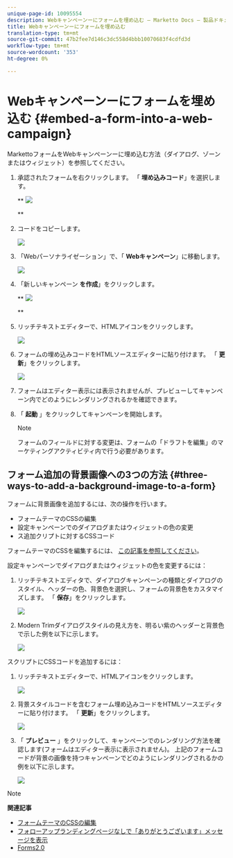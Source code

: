 ```yaml
---
unique-page-id: 10095554
description: Webキャンペーンーにフォームを埋め込む — Marketto Docs — 製品ドキュメント
title: Webキャンペーンーにフォームを埋め込む
translation-type: tm+mt
source-git-commit: 47b2fee7d146c3dc558d4bbb10070683f4cdfd3d
workflow-type: tm+mt
source-wordcount: '353'
ht-degree: 0%

---
```



# Webキャンペーンーにフォームを埋め込む {#embed-a-form-into-a-web-campaign}

MarkettoフォームをWebキャンペーンーに埋め込む方法（ダイアログ、ゾーンまたはウィジェット）を参照してください。

1. 承認されたフォームを右クリックします。 「 **埋め込みコード**」を選択します。

   ** ![](assets/image2015-12-16-10-3a58-3a39.png)

   **

1. コードをコピーします。

   ![](assets/image2015-12-16-11-3a16-3a24.png)

1. 「Webパーソナライゼーション」で、「 **Webキャンペーン**」に移動します。

   ![](assets/web-campaigns-hand-7.jpg)

1. 「新しいキャンペーン **を作成**」をクリックします。

   ** ![](assets/create-new-web-campaign-hand-1.jpg)

   **

1. リッチテキストエディターで、HTMLアイコンをクリックします。

   ![](assets/five-1.png)

1. フォームの埋め込みコードをHTMLソースエディターに貼り付けます。 「 **更新**」をクリックします。

   ![](assets/six-1.png)

1. フォームはエディター表示には表示されませんが、プレビューしてキャンペーン内でどのようにレンダリングされるかを確認できます。
1. 「 **起動** 」をクリックしてキャンペーンを開始します。

   >[!NOTE]
   >
   >フォームのフィールドに対する変更は、フォームの「ドラフトを編集」のマーケティングアクティビティ内で行う必要があります。

## フォーム追加の背景画像への3つの方法 {#three-ways-to-add-a-background-image-to-a-form}

フォームに背景画像を追加するには、次の操作を行います。

* フォームテーマのCSSの編集
* 設定キャンペーンでのダイアログまたはウィジェットの色の変更
* ス追加クリプトに対するCSSコード

フォームテーマのCSSを編集するには、 [この記事を参照してください](../../../product-docs/demand-generation/forms/form-design/edit-the-css-of-a-form-theme.md)。

設定キャンペーンでダイアログまたはウィジェットの色を変更するには：

1. リッチテキストエディタで、ダイアログキャンペーンの種類とダイアログのスタイル、ヘッダーの色、背景色を選択し、フォームの背景色をカスタマイズします。 「 **保存**」をクリックします。

   ![](assets/image2015-12-29-18-3a28-3a31.png)

1. Modern Trimダイアログスタイルの見え方を、明るい紫のヘッダーと背景色で示した例を以下に示します。

   ![](assets/image2015-12-29-18-3a27-3a31.png)

スクリプトにCSSコードを追加するには：

1. リッチテキストエディターで、HTMLアイコンをクリックします。

   ![](assets/image2015-12-29-17-3a56-3a13.png)

1. 背景スタイルコードを含むフォーム埋め込みコードをHTMLソースエディターに貼り付けます。 「 **更新**」をクリックします。

   ![](assets/image2015-12-29-18-3a1-3a15.png)

1. 「 **プレビュー** 」をクリックして、キャンペーンでのレンダリング方法を確認します(フォームはエディター表示に表示されません)。 上記のフォームコードが背景の画像を持つキャンペーンでどのようにレンダリングされるかの例を以下に示します。

   ![](assets/image2015-12-29-18-3a20-3a35.png)

>[!NOTE]
>
>**関連記事**
>
>* [フォームテーマのCSSの編集](https://docs.marketo.com/display/public/DOCS/Edit+the+CSS+of+a+Form+Theme)
>* [フォローアップランディングページなしで「ありがとうございます」メッセージを表示](http://developers.marketo.com/blog/show-thank-you-message-without-a-follow-up-landing-page/)
>* [Forms2.0](http://developers.marketo.com/documentation/websites/forms-2-0/)

>



